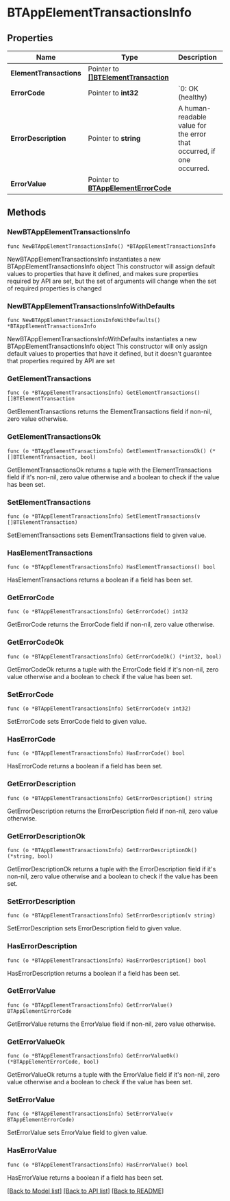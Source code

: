 # BTAppElementTransactionsInfo

## Properties

Name | Type | Description | Notes
------------ | ------------- | ------------- | -------------
**ElementTransactions** | Pointer to [**[]BTElementTransaction**](BTElementTransaction.md) |  | [optional] 
**ErrorCode** | Pointer to **int32** | &#x60;0: OK (healthy) | 1: INFO | 2: WARNING | 3: ERROR (dangling or view generation call failed) | 4: UNKNOWN&#x60; | [optional] 
**ErrorDescription** | Pointer to **string** | A human-readable value for the error that occurred, if one occurred. | [optional] 
**ErrorValue** | Pointer to [**BTAppElementErrorCode**](BTAppElementErrorCode.md) |  | [optional] 

## Methods

### NewBTAppElementTransactionsInfo

`func NewBTAppElementTransactionsInfo() *BTAppElementTransactionsInfo`

NewBTAppElementTransactionsInfo instantiates a new BTAppElementTransactionsInfo object
This constructor will assign default values to properties that have it defined,
and makes sure properties required by API are set, but the set of arguments
will change when the set of required properties is changed

### NewBTAppElementTransactionsInfoWithDefaults

`func NewBTAppElementTransactionsInfoWithDefaults() *BTAppElementTransactionsInfo`

NewBTAppElementTransactionsInfoWithDefaults instantiates a new BTAppElementTransactionsInfo object
This constructor will only assign default values to properties that have it defined,
but it doesn't guarantee that properties required by API are set

### GetElementTransactions

`func (o *BTAppElementTransactionsInfo) GetElementTransactions() []BTElementTransaction`

GetElementTransactions returns the ElementTransactions field if non-nil, zero value otherwise.

### GetElementTransactionsOk

`func (o *BTAppElementTransactionsInfo) GetElementTransactionsOk() (*[]BTElementTransaction, bool)`

GetElementTransactionsOk returns a tuple with the ElementTransactions field if it's non-nil, zero value otherwise
and a boolean to check if the value has been set.

### SetElementTransactions

`func (o *BTAppElementTransactionsInfo) SetElementTransactions(v []BTElementTransaction)`

SetElementTransactions sets ElementTransactions field to given value.

### HasElementTransactions

`func (o *BTAppElementTransactionsInfo) HasElementTransactions() bool`

HasElementTransactions returns a boolean if a field has been set.

### GetErrorCode

`func (o *BTAppElementTransactionsInfo) GetErrorCode() int32`

GetErrorCode returns the ErrorCode field if non-nil, zero value otherwise.

### GetErrorCodeOk

`func (o *BTAppElementTransactionsInfo) GetErrorCodeOk() (*int32, bool)`

GetErrorCodeOk returns a tuple with the ErrorCode field if it's non-nil, zero value otherwise
and a boolean to check if the value has been set.

### SetErrorCode

`func (o *BTAppElementTransactionsInfo) SetErrorCode(v int32)`

SetErrorCode sets ErrorCode field to given value.

### HasErrorCode

`func (o *BTAppElementTransactionsInfo) HasErrorCode() bool`

HasErrorCode returns a boolean if a field has been set.

### GetErrorDescription

`func (o *BTAppElementTransactionsInfo) GetErrorDescription() string`

GetErrorDescription returns the ErrorDescription field if non-nil, zero value otherwise.

### GetErrorDescriptionOk

`func (o *BTAppElementTransactionsInfo) GetErrorDescriptionOk() (*string, bool)`

GetErrorDescriptionOk returns a tuple with the ErrorDescription field if it's non-nil, zero value otherwise
and a boolean to check if the value has been set.

### SetErrorDescription

`func (o *BTAppElementTransactionsInfo) SetErrorDescription(v string)`

SetErrorDescription sets ErrorDescription field to given value.

### HasErrorDescription

`func (o *BTAppElementTransactionsInfo) HasErrorDescription() bool`

HasErrorDescription returns a boolean if a field has been set.

### GetErrorValue

`func (o *BTAppElementTransactionsInfo) GetErrorValue() BTAppElementErrorCode`

GetErrorValue returns the ErrorValue field if non-nil, zero value otherwise.

### GetErrorValueOk

`func (o *BTAppElementTransactionsInfo) GetErrorValueOk() (*BTAppElementErrorCode, bool)`

GetErrorValueOk returns a tuple with the ErrorValue field if it's non-nil, zero value otherwise
and a boolean to check if the value has been set.

### SetErrorValue

`func (o *BTAppElementTransactionsInfo) SetErrorValue(v BTAppElementErrorCode)`

SetErrorValue sets ErrorValue field to given value.

### HasErrorValue

`func (o *BTAppElementTransactionsInfo) HasErrorValue() bool`

HasErrorValue returns a boolean if a field has been set.


[[Back to Model list]](../README.md#documentation-for-models) [[Back to API list]](../README.md#documentation-for-api-endpoints) [[Back to README]](../README.md)


